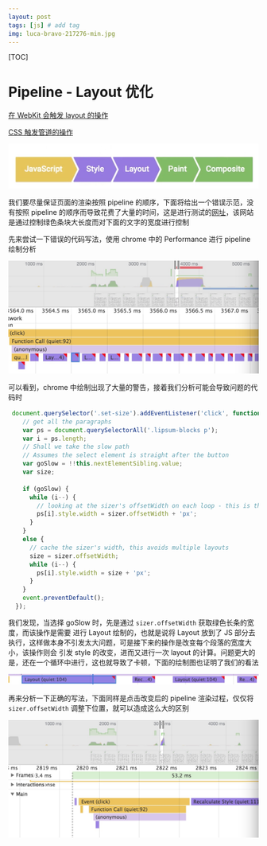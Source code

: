 ```yaml
---
layout: post
tags: [js] # add tag
img: luca-bravo-217276-min.jpg
---
```


[TOC]

# Pipeline - Layout 优化

[在 WebKit 会触发 layout 的操作](http://gent.ilcore.com/2011/03/how-not-to-trigger-layout-in-webkit.html)

[CSS 触发管道的操作](https://csstriggers.com/border-bottom-style)

![pipeline](/assets/img/15132320495017.jpg)


我们要尽量保证页面的渲染按照 pipeline 的顺序，下面将给出一个错误示范，没有按照 pipeline 的顺序而导致花费了大量的时间，这是进行测试的[网址](http://output.jsbin.com/aqavin/2/quiet)，该网站是通过控制绿色条块大长度而对下面的文字的宽度进行控制

先来尝试一下错误的代码写法，使用 chrome 中的 Performance 进行 pipeline 绘制分析

![](/assets/img/15132326614498.jpg)


可以看到，chrome 中绘制出现了大量的警告，接着我们分析可能会导致问题的代码时

```js
 document.querySelector('.set-size').addEventListener('click', function(event) {
    // get all the paragraphs
    var ps = document.querySelectorAll('.lipsum-blocks p');
    var i = ps.length;
    // Shall we take the slow path
    // Assumes the select element is straight after the button
    var goSlow = !!this.nextElementSibling.value;
    var size;
    
    if (goSlow) {
      while (i--) {
        // looking at the sizer's offsetWidth on each loop - this is the slow bit
        ps[i].style.width = sizer.offsetWidth + 'px';
      }
    }
    else {
      // cache the sizer's width, this avoids multiple layouts
      size = sizer.offsetWidth;
      while (i--) {
        ps[i].style.width = size + 'px';
      }
    }
    event.preventDefault();
  });
```

我们发现，当选择 goSlow 时，先是通过 `sizer.offsetWidth` 获取绿色长条的宽度，而该操作是需要 进行 Layout 绘制的，也就是说将 Layout 放到了 JS 部分去执行，这样做本身不引发太大问题，可是接下来的操作是改变每个段落的宽度大小，该操作则会 引发 style 的改变，进而又进行一次 layout 的计算。问题更大的是，还在一个循环中进行，这也就导致了卡顿，下面的绘制图也证明了我们的看法

![error-wirte](/assets/img/15132335217276.jpg)


再来分析一下正确的写法，下面同样是点击改变后的 pipeline 渲染过程，仅仅将 `sizer.offsetWidth` 调整下位置，就可以造成这么大的区别

![correct](/assets/img/15132337508653.jpg)




